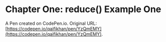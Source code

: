 # Chapter One: reduce() Example One

A Pen created on CodePen.io. Original URL: [https://codepen.io/qaifikhan/pen/YzQmEMY](https://codepen.io/qaifikhan/pen/YzQmEMY).

